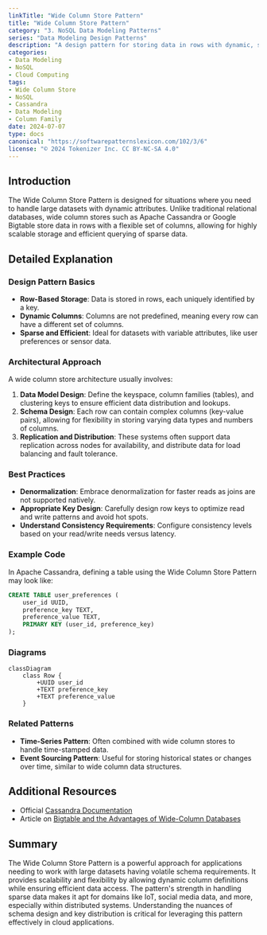 ```yaml
---
linkTitle: "Wide Column Store Pattern"
title: "Wide Column Store Pattern"
category: "3. NoSQL Data Modeling Patterns"
series: "Data Modeling Design Patterns"
description: "A design pattern for storing data in rows with dynamic, sparse columns, ideal for handling massive amounts of data with high write and read throughput using NoSQL databases like Cassandra."
categories:
- Data Modeling
- NoSQL
- Cloud Computing
tags:
- Wide Column Store
- NoSQL
- Cassandra
- Data Modeling
- Column Family
date: 2024-07-07
type: docs
canonical: "https://softwarepatternslexicon.com/102/3/6"
license: "© 2024 Tokenizer Inc. CC BY-NC-SA 4.0"
---
```


## Introduction

The Wide Column Store Pattern is designed for situations where you need to handle large datasets with dynamic attributes. Unlike traditional relational databases, wide column stores such as Apache Cassandra or Google Bigtable store data in rows with a flexible set of columns, allowing for highly scalable storage and efficient querying of sparse data.

## Detailed Explanation

### Design Pattern Basics

- **Row-Based Storage**: Data is stored in rows, each uniquely identified by a key.
- **Dynamic Columns**: Columns are not predefined, meaning every row can have a different set of columns.
- **Sparse and Efficient**: Ideal for datasets with variable attributes, like user preferences or sensor data.

### Architectural Approach

A wide column store architecture usually involves:

1. **Data Model Design**: Define the keyspace, column families (tables), and clustering keys to ensure efficient data distribution and lookups.
2. **Schema Design**: Each row can contain complex columns (key-value pairs), allowing for flexibility in storing varying data types and numbers of columns.
3. **Replication and Distribution**: These systems often support data replication across nodes for availability, and distribute data for load balancing and fault tolerance.

### Best Practices

- **Denormalization**: Embrace denormalization for faster reads as joins are not supported natively.
- **Appropriate Key Design**: Carefully design row keys to optimize read and write patterns and avoid hot spots.
- **Understand Consistency Requirements**: Configure consistency levels based on your read/write needs versus latency.

### Example Code 

In Apache Cassandra, defining a table using the Wide Column Store Pattern may look like:

```sql
CREATE TABLE user_preferences (
    user_id UUID,
    preference_key TEXT,
    preference_value TEXT,
    PRIMARY KEY (user_id, preference_key)
);
```

### Diagrams

```mermaid
classDiagram
    class Row {
        +UUID user_id
        +TEXT preference_key
        +TEXT preference_value
    }
```

### Related Patterns

- **Time-Series Pattern**: Often combined with wide column stores to handle time-stamped data.
- **Event Sourcing Pattern**: Useful for storing historical states or changes over time, similar to wide column data structures.

## Additional Resources

- Official [Cassandra Documentation](https://cassandra.apache.org/doc/latest/)
- Article on [Bigtable and the Advantages of Wide-Column Databases](https://cloud.google.com/blog/products/databases/a-deep-dive-into-wide-column-databases)

## Summary

The Wide Column Store Pattern is a powerful approach for applications needing to work with large datasets having volatile schema requirements. It provides scalability and flexibility by allowing dynamic column definitions while ensuring efficient data access. The pattern's strength in handling sparse data makes it apt for domains like IoT, social media data, and more, especially within distributed systems. Understanding the nuances of schema design and key distribution is critical for leveraging this pattern effectively in cloud applications.
